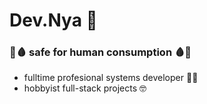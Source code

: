 # Dev.Nya 🐺
### 💉🩸 safe for human consumption 🩸💉

* fulltime profesional systems developer 👷‍♂️
* hobbyist full-stack projects 🤓
